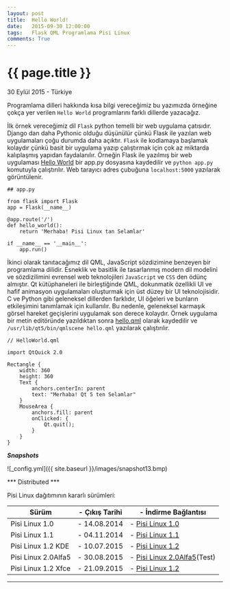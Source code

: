 ```yaml
---
layout: post
title:  Hello World!
date:   2015-09-30 12:00:00
tags:   Flask QML Programlama Pisi Linux
comments: True
---
```


{{ page.title }}
================

<p class="meta">30 Eylül 2015 - Türkiye</p>

Programlama dilleri hakkında kısa bilgi vereceğimiz bu yazımızda örneğine çokça yer verilen ```Hello World``` programlarını farklı dillerde yazacağız.

İlk örnek vereceğimiz dil ```Flask``` python temelli bir web uygulama çatısıdır. 
Django dan daha Pythonic olduğu düşünülür çünkü Flask ile yazılan web uygulamaları çoğu durumda daha açıktır. ```Flask``` ile kodlamaya başlamak kolaydır çünkü basit bir uygulama yazıp çalıştırmak için çok az miktarda kalıplaşmış yapıdan faydalanılır. Örneğin Flask ile yazılmış bir web uygulaması [Hello World](http://www.fullstackpython.com/flask.html)  bir app.py dosyasına kaydedilir ve ```python app.py``` komutuyla çalıştırılır. Web tarayıcı adres çubuğuna ```localhost:5000``` yazılarak görüntülenir.

```
## app.py

from flask import Flask
app = Flask(__name__)

@app.route('/')
def hello_world():
    return 'Merhaba! Pisi Linux tan Selamlar'

if __name__ == '__main__':
    app.run()
```

İkinci olarak tanıtacağımız dil QML, JavaScript sözdizimine benzeyen bir programlama dilidir. Esneklik ve basitlik ile tasarlanmış modern dil modelini ve sözdizilimini evrensel web teknolojileri ```JavaScript``` ve ```CSS``` den ödünç almıştır. Qt kütüphaneleri ile birleştiğinde QML, dokunmatik özellikli UI ve hafif animasyon uygulamaları oluşturmak için üst düzey bir UI teknolojisidir. C ve Python gibi geleneksel dillerden farklıdır, UI öğeleri ve bunların etkileşimini tanımlamak için kullanılır. Bu nedenle, geleneksel karmaşık görsel hareket geçişlerini uygulamak son derece kolaydır. Örnek uygulama bir metin editöründe yazıldıktan sonra [hello.qml](https://qmlbook.github.io/)  olarak kaydedilir ve ```/usr/lib/qt5/bin/qmlscene hello.qml``` yazılarak çalıştırılır.

```
// HelloWorld.qml
​
import QtQuick 2.0
​
Rectangle {
    width: 360
    height: 360
    Text {
        anchors.centerIn: parent
        text: "Merhaba! Qt 5 ten Selamlar"
    }
    MouseArea {
        anchors.fill: parent
        onClicked: {
            Qt.quit();
        }
    }
}
```

***Snapshots***

![_config.yml]({{ site.baseurl }}/images/snapshot13.bmp)

*** Distributed ***

Pisi Linux dağıtımının kararlı sürümleri:

| Sürüm                  |- Çıkış Tarihi |- İndirme Bağlantısı |
|------------------------|---------------|---------------------|
| Pisi Linux 1.0         |- 14.08.2014   |- [Pisi Linux 1.0](https://sourceforge.net/projects/pisilinux/files/1.0/)|
| Pisi Linux 1.1         |- 04.11.2014   |- [Pisi Linux 1.1](https://sourceforge.net/projects/pisilinux/files/1.1/)|
| Pisi Linux 1.2 KDE     |- 10.07.2015   |- [Pisi Linux 1.2](https://sourceforge.net/projects/pisilinux/files/1.2/)|
| Pisi Linux 2.0Alfa5    |- 30.08.2015   |- [Pisi Linux 2.0Alfa5](https://openload.co/f/vuimrNgPjSE/Pisi-Linux-2.0-Alfa5-KDE5-KaraKedi-x86_64.iso)(Test)
| Pisi Linux 1.2 Xfce    |- 21.09.2015   |- [Pisi Linux 1.2](https://openload.co/f/R6JeYpGW3BM/Pisi-Linux-1.2-XFCE-x86_64.iso)|


---
